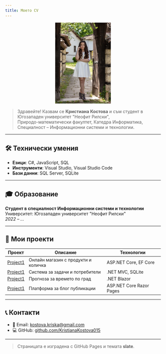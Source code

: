 ```yaml
---
title: Моето CV
---
```


<p align="center">
  <img src="01bf4fb7-5b13-44a8-bf23-892fec63e3ed.jpg" alt="Снимка на Кристиана Костова" width="180" />
</p>

> Здравейте! Казвам се **Кристиана Костова** и съм студент в Югозападен университет "Неофит Рилски",  
> Природо-математически факултет, Катедра Информатика,  
> Специалност – Информационни системи и технологии.

---

## 🛠️ Технически умения

- **Езици**: C#, JavaScript, SQL    
- **Инструменти**: Visual Studio, Visual Studio Code  
- **Бази данни**: SQL Server, SQLite  

---

## 🎓 Образование

**Студент в специалност Информационни системи и технологии**  
Университет: Югозападен университет "Неофит Рилски"  
*2022 – ...*

---

## 📂 Мои проекти

| Проект | Описание | Технологии |
|--------|----------|------------|
| [Project1](https://github.com/KristianaKostova015/kristianakostova.github.io/tree/main/Project1) | Онлайн магазин с продукти и количка | ASP.NET Core, EF Core |
| [Project1](https://github.com/KristianaKostova015/kristianakostova.github.io/tree/main/Project2) | Система за задачи и потребители | .NET MVC, SQLite |
| [Project1](https://github.com/KristianaKostova015/kristianakostova.github.io/tree/main/Project3) | Прогноза за времето по град | .NET Blazor |
| [Project1](https://github.com/KristianaKostova015/kristianakostova.github.io/tree/main/Project4) | Платформа за блог публикации | ASP.NET Core Razor Pages |

---

## 📞 Контакти

- 📧 Email: kostova.kriska@gmail.com  
- 💻 GitHub: [github.com/KristianaKostova015](https://github.com/KristianaKostova015)

---

> Страницата е изградена с GitHub Pages и темата **slate**.
